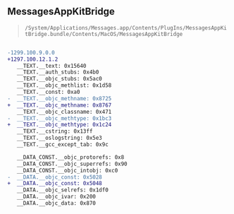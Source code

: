 ## MessagesAppKitBridge

> `/System/Applications/Messages.app/Contents/PlugIns/MessagesAppKitBridge.bundle/Contents/MacOS/MessagesAppKitBridge`

```diff

-1299.100.9.0.0
+1297.100.12.1.2
   __TEXT.__text: 0x15640
   __TEXT.__auth_stubs: 0x4b0
   __TEXT.__objc_stubs: 0x5ac0
   __TEXT.__objc_methlist: 0x1d58
   __TEXT.__const: 0xa0
-  __TEXT.__objc_methname: 0x8725
+  __TEXT.__objc_methname: 0x8767
   __TEXT.__objc_classname: 0x471
-  __TEXT.__objc_methtype: 0x1bc3
+  __TEXT.__objc_methtype: 0x1c24
   __TEXT.__cstring: 0x13ff
   __TEXT.__oslogstring: 0x5e3
   __TEXT.__gcc_except_tab: 0x9c

   __DATA_CONST.__objc_protorefs: 0x8
   __DATA_CONST.__objc_superrefs: 0x90
   __DATA_CONST.__objc_intobj: 0xc0
-  __DATA.__objc_const: 0x5028
+  __DATA.__objc_const: 0x5048
   __DATA.__objc_selrefs: 0x1df0
   __DATA.__objc_ivar: 0x200
   __DATA.__objc_data: 0x870

```
